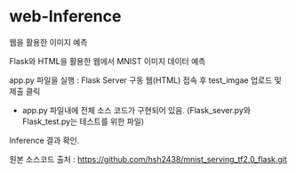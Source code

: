 # web-Inference
웹을 활용한 이미지 예측

Flask와 HTML을 활용한 웹에서 MNIST 이미지 데이터 예측

app.py 파일을 실행 : Flask Server 구동
웹(HTML) 접속 후 test_imgae 업로드 및 제출 클릭

* app.py 파일내에 전체 소스 코드가 구현되어 있음. (Flask_sever.py와 Flask_test.py는 테스트를 위한 파일)

Inference 결과 확인.

원본 소스코드 출처 : https://github.com/hsh2438/mnist_serving_tf2.0_flask.git
